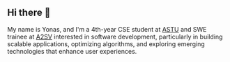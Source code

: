 ## Hi there 👋

My name is Yonas, and I'm a 4th-year CSE student at [ASTU](https://www.linkedin.com/school/adastu/posts/?feedView=all) and SWE trainee at [A2SV](https://a2sv.org/) interested in software development, particularly in building scalable applications, optimizing algorithms, and exploring emerging technologies that enhance user experiences.


<!--
**sanoy-si/sanoy-si** is a ✨ _special_ ✨ repository because its `README.md` (this file) appears on your GitHub profile.

Here are some ideas to get you started:

- 🔭 I’m currently working on ...
- 🌱 I’m currently learning ...
- 👯 I’m looking to collaborate on ...
- 🤔 I’m looking for help with ...
- 💬 Ask me about ...
- 📫 How to reach me: ...
- 😄 Pronouns: ...
- ⚡ Fun fact: ...
-->
